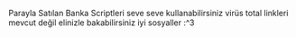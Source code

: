 Parayla Satılan Banka Scriptleri
seve seve kullanabilirsiniz 
virüs total linkleri mevcut değil elinizle bakabilirsiniz
iyi sosyaller :^3

